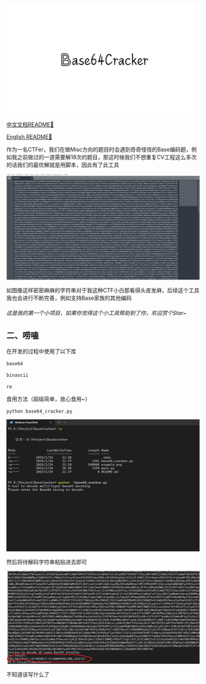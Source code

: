 ![Base64Cracker](Base64Cracker.png)

[中文文档README📖](README_ZH.md) 

[English README📖](README.md)

作为一名CTFer，我们在做Misc方向的题目时会遇到奇奇怪怪的Base编码题，例如我之前做过的一道需要解18次的题目，那这时候我们不想重复CV工程这么多次的话我们的最优解就是用脚本，因此有了此工具

![example](example.png)

如图像这样密密麻麻的字符串对于我这种CTF小白那看得头皮发麻，后续这个工具我也会进行不断完善，例如支持Base家族的其他编码

###### 这是我的第一个小项目，如果你觉得这个小工具帮助到了你，欢迎赏个Star~



## 二、唠嗑

在开发的过程中使用了以下库

```
base64
```

```
binascii
```

```
re
```

食用方法（超级简单，放心食用~）

```
python base64_cracker.py
```

![example_2](example_2.png)

然后将待解码字符串粘贴进去即可

![example_3](example_3.png)

不知道该写什么了
